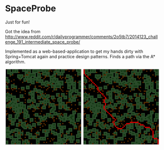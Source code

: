SpaceProbe
==========
Just for fun!

Got the idea from http://www.reddit.com/r/dailyprogrammer/comments/2o5tb7/2014123_challenge_191_intermediate_space_probe/

Implemented as a web-based-application to get my hands dirty with Spring+Tomcat again and practice design patterns.  Finds a path via the A* algorithm.

![Alt text](A_star_space_probe.png?raw=true "Optional Title")